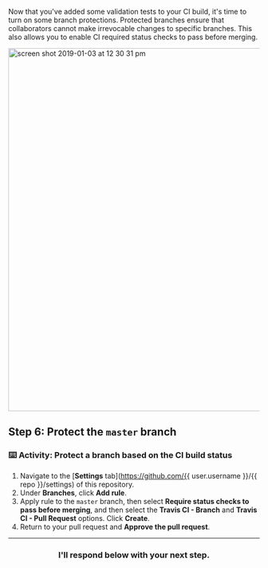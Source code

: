 Now that you've added some validation tests to your CI build, it's time to turn on some branch protections. Protected branches ensure that collaborators cannot make irrevocable changes to specific branches. This also allows you to enable CI required status checks to pass before merging.

<img width="727" alt="screen shot 2019-01-03 at 12 30 31 pm" src="https://user-images.githubusercontent.com/6351798/50661830-9ce4de80-0f61-11e9-9ab2-5efa5f5ebec6.png">


## Step 6: Protect the `master` branch

### :keyboard: Activity: Protect a branch based on the CI build status

1. Navigate to the [**Settings** tab](https://github.com/{{ user.username }}/{{ repo }}/settings) of this repository.
1. Under **Branches**, click **Add rule**.
1. Apply rule to the `master` branch, then select **Require status checks to pass before merging**, and then select the **Travis CI - Branch** and **Travis CI - Pull Request** options. Click **Create**.
1. Return to your pull request and **Approve the pull request**.

<hr>
<h3 align="center">I'll respond below with your next step.</h3>
